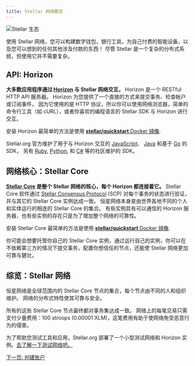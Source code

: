 ```yaml
---
title: Stellar 网络概览
---
```


![Stellar 生态](https://www.stellar.org/wp-content/uploads/2016/06/Stellar-Ecosystem-v031.png)

使用 Stellar 网络，您可以构建数字钱包，银行工具，为自己付费的智能设备，以及您可以想到的任何其他涉及付款的东西！ 尽管 Stellar 是一个复杂的分布式系统，但使用它并不需要复杂。

## API: Horizon

**大多数应用程序通过 [Horizon](https://www.stellar.org/developers/horizon/reference/) 与 Stellar 网络交互，** Horizon 是一个 RESTful HTTP API 服务器。 Horizon 为您提供了一个直接的方式来提交事务、检查帐户或订阅事件。 因为它使用的是 HTTP 协议，所以你可以使用网络浏览器，简单的命令行工具（如 cURL），或者你喜欢的编程语言的 Stellar SDK 与 Horizon 进行交互。

安装 Horizon 最简单的方法是使用 [**stellar/quickstart** Docker 镜像](https://hub.docker.com/r/stellar/quickstart/).

Stellar.org 官方维护了用于与 Horizon 交互的 [JavaScript](https://github.com/stellar/js-stellar-sdk)、 [Java](https://github.com/stellar/java-stellar-sdk) 和基于 [Go](https://github.com/stellar/go/tree/master/clients/horizon) 的 SDK， 另有 [Ruby](https://github.com/stellar/ruby-stellar-sdk), [Python](https://github.com/StellarCN/py-stellar-base), 和 [C#](https://github.com/elucidsoft/dotnet-stellar-sdk) 等的社区维护的 SDK。

## 网络核心：Stellar Core

**[Stellar Core](../../stellar-core/learn/admin.html) 是整个 Stellar 网络的核心，每个 Horizon 都连接着它。** Stellar Core 软件通过 [Stellar Consensus Protocol](../concepts/scp.html) (SCP) 对每个事务的状态进行验证，并与其它的 Stellar Core 实例达成一致。 恒星网络本身是由世界各地不同的个人和实体运行的相连的 Stellar Core 的集合。 有些实例具有可以通信的 Horizon 服务器，也有些实例的存在只是为了增加整个网络的可靠性。

安装 Stellar Core 最简单的方法是使用 [**stellar/quickstart** Docker 镜像](https://hub.docker.com/r/stellar/quickstart/).

你可能会想要托管你自己的 Stellar Core 实例，通过运行自己的实例，你可以在不依赖第三方的情况下提交事务，配置你想信任的节点，还能使 Stellar 网络更加可靠与健壮。

## 综览：Stellar 网络

恒星网络是全球范围内的 Stellar Core 节点的集合，每个节点由不同的人和组织维护。 网络的分布式特性使其可靠与安全。

所有的这些 Stellar Core 节点最终都对事务集达成一致。 网络上的每笔交易只需支付少量费用：100 stroops (0.00001 XLM)，这笔费用有助于使网络免受恶意行为的侵害。

为了帮助您测试工具和应用，Stellar.org 部署了一个小型测试网络和 Horizon 实例。[去了解一下测试网络吧。](../concepts/test-net.md)

<div class="sequence-navigation">
  <a class="button button--next" href="create-account.html">下一页: 创建账户</a>
</div>

